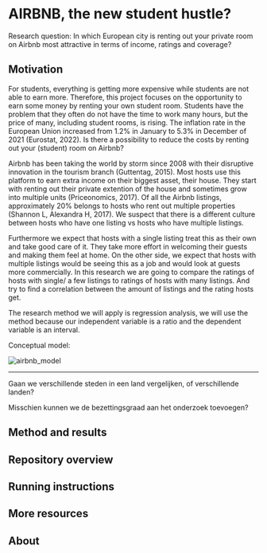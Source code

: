 # AIRBNB, the new student hustle?

Research question: In which European city is renting out your private room on Airbnb most attractive in terms of income, ratings and coverage?

## Motivation

For students, everything is getting more expensive while students are not able to earn more. Therefore, this project focuses on the opportunity  to earn some money by renting your own student room. Students have the problem that they often do not have the time to work many hours, but the price of many, including student rooms, is rising. The inflation rate in the European Union increased from 1.2% in January to 5.3% in December of 2021 (Eurostat, 2022). Is there a possibility to reduce the costs by renting out your (student) room on Airbnb?

Airbnb has been taking the world by storm since 2008 with their disruptive innovation in the tourism branch (Guttentag, 2015). Most hosts use this platform to earn extra income on their biggest asset, their house. They start with renting out their private extention of the house and sometimes grow into multiple units (Priceonomics, 2017). Of all the Airbnb listings, approximately 20% belongs to hosts who rent out multiple properties (Shannon L, Alexandra H, 2017). We suspect that there is a different culture between hosts who have one listing vs hosts who have multiple listings. 

Furthermore we expect that hosts with a single listing treat this as their own and take good care of it. They take more effort in welcoming their guests and making them feel at home. On the other side, we expect that hosts with multiple listings would be seeing this as a job and would look at guests more commercially. In this research we are going to compare the ratings of hosts with single/  a few listings to ratings of hosts with many listings. And try to find a correlation between the amount of listings and the rating hosts get.

The research method we will apply is regression analysis, we will use the method because our independent variable is a ratio and the dependent variable is an interval.

Conceptual model:

![airbnb_model](https://user-images.githubusercontent.com/98962990/154692120-d84f802a-d1d1-4385-b258-cc6559c7b36d.png)

------
Gaan we verschillende steden in een land vergelijken, of verschillende landen?


Misschien kunnen we de bezettingsgraad aan het onderzoek toevoegen?





## Method and results

## Repository overview

## Running instructions

## More resources

## About 
